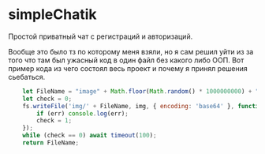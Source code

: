 # simpleChatik

Простой приватный чат с регистраций и авторизаций.

Вообще это было тз по которому меня взяли, но я сам решил уйти из за того что там был ужасный код в один файл без какого либо ООП.
Вот пример кода из чего состоял весь проект и почему я принял решения сьебаться.

```js
    let FileName = "image" + Math.floor(Math.random() * 1000000000) + ".png";
    let check = 0;
    fs.writeFile('img/' + FileName, img, { encoding: 'base64' }, function (err) {
        if (err) console.log(err);
        check = 1;
    });
    while (check == 0) await timeout(100);
    return FileName;
```
